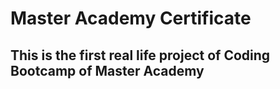 # Master Academy Certificate
## This is the first real life project of Coding Bootcamp of Master Academy
